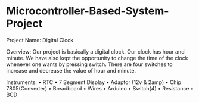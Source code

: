 # Microcontroller-Based-System-Project
Project Name: Digital Clock 

Overview:
Our project is basically a digital clock. Our clock has hour and minute. We have also kept the opportunity to change the time of the clock whenever one wants by pressing switch. There are four switches to increase and decrease the value of hour and minute.

Instruments:
•	RTC
•	7 Segment Display
•	Adaptor (12v & 2amp)
•	Chip 7805(Converter)
•	Breadboard
•	Wires
•	Arduino
•	Switch(4)
•	Resistance
•	BCD 
  
